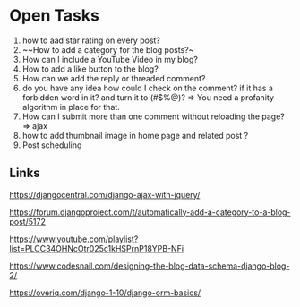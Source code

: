 # Open Tasks

1. how to aad star rating on every post?
2. ~~How to add a category for the blog posts?~
3. How can I include a YouTube Video in my blog?
4. How to add a like button to the blog?
5. How can we add the reply or threaded comment?
6. do you have any idea how could I check on the comment? if it has a forbidden word in it? and turn it to (#$%@)? => You need a profanity algorithm in place for that.
7. How can I submit more than one comment without reloading the page? => ajax
8. how to add thumbnail image in home page and related post ?
9. Post scheduling

## Links
https://djangocentral.com/django-ajax-with-jquery/

https://forum.djangoproject.com/t/automatically-add-a-category-to-a-blog-post/5172

https://www.youtube.com/playlist?list=PLCC34OHNcOtr025c1kHSPrnP18YPB-NFi

https://www.codesnail.com/designing-the-blog-data-schema-django-blog-2/

https://overiq.com/django-1-10/django-orm-basics/